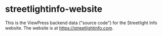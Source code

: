 # streetlightinfo-website
This is the ViewPress backend data ("source code") for the Streetlight Info website. The website is at https://streetlightinfo.com.

